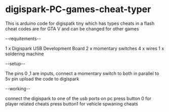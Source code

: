 # digispark-PC-games-cheat-typer

This is arduino code for digispatk tiny which has types cheats in a flash 
cheat codes are for GTA V and can be changed for other games


--requitements--

1 x Digispark USB Development Board
2 x momentary switches
4 x wires
1 x soldering machine


--setup-- 

The pins 0 ,1 are inputs, connect a momentary switch to both in parallel to 5v pin
upload the code to digispark


--working--

connect the digispark to one of the usb ports on pc
press button 0 for player related cheats
press button1 for vehicle spwaning cheats
